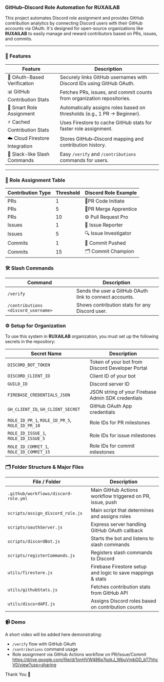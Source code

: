 ### GitHub–Discord Role Automation for RUXAILAB

This project automates Discord role assignment and provides GitHub contribution analytics by connecting Discord users with their GitHub accounts via OAuth. It's designed for open-source organizations like **RUXAILAB** to easily manage and reward contributors based on PRs, issues, and commits.

---
### 🚀 Features

| Feature                    | Description                                                                 |
|---------------------------|-----------------------------------------------------------------------------|
| 🔐 OAuth-Based Verification | Securely links GitHub usernames with Discord IDs using GitHub OAuth.        |
| 📊 GitHub Contribution Stats | Fetches PRs, issues, and commit counts from organization repositories.      |
| 🧠 Smart Role Assignment     | Automatically assigns roles based on thresholds (e.g., 1 PR → Beginner).     |
| ⚡ Cached Contribution Stats | Uses Firestore to cache GitHub stats for faster role assignment.            |
| ☁️ Cloud Firestore Integration | Stores GitHub–Discord mapping and contribution history.                    |
| 🧾 Slack-like Slash Commands | Easy `/verify` and `/contributions` commands for users.                     |

---

### 📌 Role Assignment Table

| Contribution Type | Threshold | Discord Role Example     |
|-------------------|-----------|---------------------------|
| PRs               | 1         | 🔧PR  Code Initiate       |
| PRs               | 5         | 🔩PR Merge Apprentice     |
| PRs               | 10        | ⚙️ Pull Request Pro       |
| Issues            | 1         | 🧐 Issue Reporter         |
| Issues            | 5         | 🔍 Issue Investigator     |
| Commits           | 1         | 🔁 Commit Pushed          |
| Commits           | 15        | 🗂️ Commit Champion        |


### 🛠 Slash Commands

| Command                                | Description                                                   |
|----------------------------------------|---------------------------------------------------------------|
| `/verify`                              | Sends the user a GitHub OAuth link to connect accounts.       |
| `/contributions <discord_username>`    | Shows contribution stats for any Discord user.                |

### ⚙️ Setup for Organization

To use this system in **RUXAILAB** organization, you must set up the following secrets in the repository:

| Secret Name                  | Description                                                              |
|-----------------------------|--------------------------------------------------------------------------|
| `DISCORD_BOT_TOKEN`         | Token of your bot from Discord Developer Portal                          |
| `DISCORD_CLIENT_ID`         | Client ID of your bot                                                    |
| `GUILD_ID`                  | Discord server ID                                                        |
| `FIREBASE_CREDENTIALS_JSON` | JSON string of your Firebase Admin SDK credentials                       |
| `GH_CLIENT_ID`, `GH_CLIENT_SECRET` | GitHub OAuth App credentials                                      |
| `ROLE_ID_PR_1`, `ROLE_ID_PR_5`, `ROLE_ID_PR_10`         | Role IDs for PR milestones                    |
| `ROLE_ID_ISSUE_1`, `ROLE_ID_ISSUE_5`                   | Role IDs for issue milestones                |
| `ROLE_ID_COMMIT_1`, `ROLE_ID_COMMIT_15`               | Role IDs for commit milestones               |

### 🗂 Folder Structure & Major Files

| File / Folder                            | Description                                                             |
|------------------------------------------|-------------------------------------------------------------------------|
| `.github/workflows/discord-role.yml`     | Main GitHub Actions workflow triggered on PR, issue, push              |
| `scripts/assign_discord_role.js`         | Main script that determines and assigns roles                          |
| `scripts/oauthServer.js`                 | Express server handling GitHub OAuth callback                          |
| `scripts/discordBot.js`                  | Starts the bot and listens to slash commands                           |
| `scripts/registerCommands.js`            | Registers slash commands to Discord                                    |
| `utils/firestore.js`                     | Firebase Firestore setup and logic to save mappings & stats            |
| `utils/githubStats.js`                   | Fetches contribution stats from GitHub API                             |
| `utils/discordAPI.js`                    | Assigns Discord roles based on contribution counts                     |


### 📹 Demo

A short video will be added here demonstrating:

- `/verify` flow with GitHub OAuth
- `/contributions` command usage
- Role assignment via GitHub Actions workflow on PR/Issue/Commit
https://drive.google.com/file/d/1onHVW486p7pzkJ_WbuVmbDD_bT7hhcV0/view?usp=sharing


Thank You 🙏


